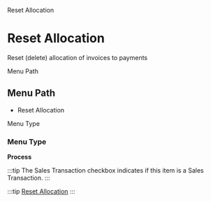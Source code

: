 
Reset Allocation
# Reset Allocation


Reset (delete) allocation of invoices to payments

Menu Path
## Menu Path



- Reset Allocation

Menu Type
### Menu Type

**Process**

:::tip
The Sales Transaction checkbox indicates if this item is a Sales Transaction.
:::

:::tip
[Reset Allocation](functional-guide/process/process-c_allocation_reset.md)
:::